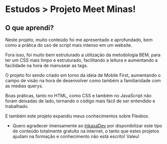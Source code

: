 # Estudos > Projeto Meet Minas!

## O que aprendi?

  Neste projeto, muito conteúdo foi me apresentado e aprofundado, bem como a prática do uso de script mais intenso em um website.
  
  Fora isso, foi muito bem estruturado a utilização da metodologia BEM, para ter um CSS mais limpo e estruturado, facilitando a leitura e aumentando a facilidade na hora de manusear as tags.

  O projeto foi sendo criado em torno da ideia de Mobile First, aumentando o campo de visão na hora de desenvolver como também a familiaridade com as medias querys.

  Boas práticas, tanto no HTML, como CSS e também no JavaScript não foram deixadas de lado, tornando o código mais fácil de ser entendido e trabalhado.

  E também este projeto expandiu meus conhecimentos sobre Flexbox.

  * Quero agradecer imensamente ao [InkasaDev](https://www.youtube.com/channel/UCPGJqGxkYfmxO77LCh2Vimw) por disponibilizar este tipo de conteúdo totalmente gratuito na internet, o tanto que estes projetos ajudam na formação e conhecimento não está escrito! Valeu!

  